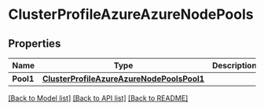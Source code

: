 # ClusterProfileAzureAzureNodePools

## Properties
Name | Type | Description | Notes
------------ | ------------- | ------------- | -------------
**Pool1** | [**ClusterProfileAzureAzureNodePoolsPool1**](ClusterProfileAzure_azure_nodePools_pool1.md) |  | [optional] 

[[Back to Model list]](../README.md#documentation-for-models) [[Back to API list]](../README.md#documentation-for-api-endpoints) [[Back to README]](../README.md)


